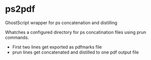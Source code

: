 ps2pdf
======

GhostScript wrapper for ps concatenation and distilling

Whatches a configured directory for ps concatination files using prun commands.

- First two lines get exported as pdfmarks file
- prun lines get concatenated and distilled to one pdf output file
